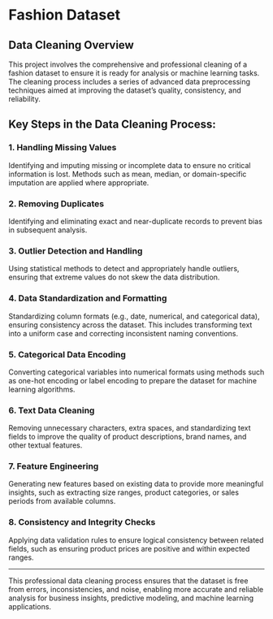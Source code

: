 # Fashion Dataset

## Data Cleaning Overview

This project involves the comprehensive and professional cleaning of a fashion dataset to ensure it is ready for analysis or machine learning tasks. The cleaning process includes a series of advanced data preprocessing techniques aimed at improving the dataset’s quality, consistency, and reliability.

## Key Steps in the Data Cleaning Process:

### 1. **Handling Missing Values**  
Identifying and imputing missing or incomplete data to ensure no critical information is lost. Methods such as mean, median, or domain-specific imputation are applied where appropriate.

### 2. **Removing Duplicates**  
Identifying and eliminating exact and near-duplicate records to prevent bias in subsequent analysis.

### 3. **Outlier Detection and Handling**  
Using statistical methods to detect and appropriately handle outliers, ensuring that extreme values do not skew the data distribution.

### 4. **Data Standardization and Formatting**  
Standardizing column formats (e.g., date, numerical, and categorical data), ensuring consistency across the dataset. This includes transforming text into a uniform case and correcting inconsistent naming conventions.

### 5. **Categorical Data Encoding**  
Converting categorical variables into numerical formats using methods such as one-hot encoding or label encoding to prepare the dataset for machine learning algorithms.

### 6. **Text Data Cleaning**  
Removing unnecessary characters, extra spaces, and standardizing text fields to improve the quality of product descriptions, brand names, and other textual features.

### 7. **Feature Engineering**  
Generating new features based on existing data to provide more meaningful insights, such as extracting size ranges, product categories, or sales periods from available columns.

### 8. **Consistency and Integrity Checks**  
Applying data validation rules to ensure logical consistency between related fields, such as ensuring product prices are positive and within expected ranges.

---

This professional data cleaning process ensures that the dataset is free from errors, inconsistencies, and noise, enabling more accurate and reliable analysis for business insights, predictive modeling, and machine learning applications.
